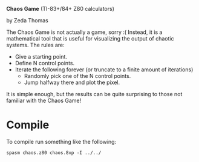 **Chaos Game** (TI-83+/84+ Z80 calculators)

by Zeda Thomas

The Chaos Game is not actually a game, sorry :( Instead, it is a mathematical
tool that is useful for visualizing the output of chaotic systems. The rules are:

* Give a starting point.
* Define N control points.
* Iterate the following forever (or truncate to a finite amount of iterations)
  * Randomly pick one of the N control points.
  * Jump halfway there and plot the pixel.

It is simple enough, but the results can be quite surprising to those not familiar
with the Chaos Game!

# Compile
To compile run something like the following:
```
spasm chaos.z80 chaos.8xp -I ../../
```
